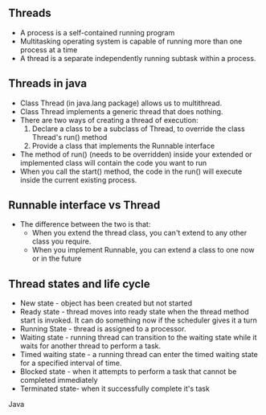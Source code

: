 ## Threads
- A process is a self-contained running program
- Multitasking  operating system is capable of running more than one process at a time
- A thread is a separate independently running subtask within a process.

## Threads in java
- Class Thread (in java.lang package) allows us to multithread.
- Class Thread implements a generic thread that does nothing.
- There are two ways of creating a thread of execution:
	1. Declare a class to be a subclass of Thread, to override the class Thread's run() method
	2. Provide a class that implements the Runnable interface
- The method of run()  (needs to be overridden) inside your extended or implemented class will contain the code you want to run
- When you call the start() method, the code in the run() will execute inside the current existing process.

## Runnable interface vs Thread
- The difference between the two is that:
	- When you extend the thread class, you can't extend to any other class you require.
	- When you implement Runnable, you can extend a class to one now or in the future

## Thread states and life cycle 
- New state - object has been created but not started
- Ready state - thread moves into ready state when the thread method start is invoked. It can do something now if the scheduler gives it a turn
- Running State - thread is assigned to a processor.
- Waiting state - running thread can transition to the waiting state while it waits for another thread to perform a task.
- Timed waiting state - a running thread can enter the timed waiting state for a specified interval of time.
- Blocked state - when it attempts to perform a task that cannot be completed immediately
- Terminated state- when it successfully complete it's task

Java